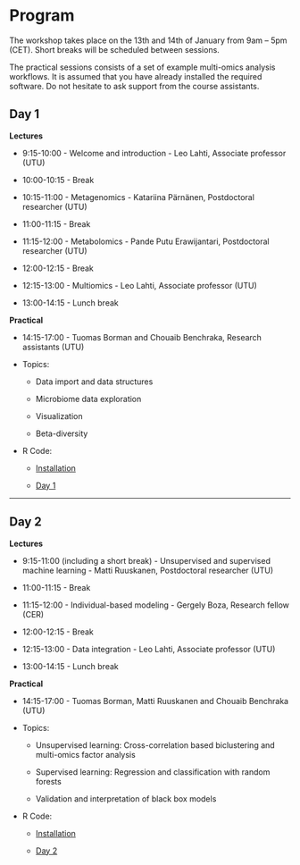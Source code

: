 
# Program

The workshop takes place on the 13th and 14th of January from 9am – 5pm
(CET). Short breaks will be scheduled between sessions.

The practical sessions consists of a set of example
multi-omics analysis workflows. It is assumed that you
have already installed the required software. Do not hesitate to ask
support from the course assistants.

## Day 1

**Lectures**

 * 9:15-10:00 - Welcome and introduction - Leo Lahti, Associate professor (UTU)

 * 10:00-10:15 - Break

 * 10:15-11:00 - Metagenomics - Katariina Pärnänen, Postdoctoral researcher (UTU)
 
 * 11:00-11:15 - Break
 
 * 11:15-12:00 - Metabolomics - Pande Putu Erawijantari, Postdoctoral researcher (UTU)
 
 * 12:00-12:15 - Break
 
 * 12:15-13:00 - Multiomics - Leo Lahti, Associate professor (UTU)
 
 * 13:00-14:15 - Lunch break

**Practical**

 * 14:15-17:00 - Tuomas Borman and Chouaib Benchraka, Research assistants (UTU)

 * Topics:
     
   * Data import and data structures
	 
   * Microbiome data exploration 
	 
   * Visualization
   * Beta-diversity
   
 * R Code:
 
   * [Installation](install_script.R)
   
   * [Day 1](Day_1.R)
 
 ----------------------------------------------------------------

## Day 2

**Lectures**

 * 9:15-11:00 (including a short break) - Unsupervised and supervised machine learning - Matti Ruuskanen, Postdoctoral researcher (UTU)
 
 * 11:00-11:15 - Break
 
 * 11:15-12:00 - Individual-based modeling - Gergely Boza, Research fellow (CER)
 
 * 12:00-12:15 - Break
 
 * 12:15-13:00 - Data integration - Leo Lahti, Associate professor (UTU)
 
 * 13:00-14:15 - Lunch break

**Practical**

 * 14:15-17:00 - Tuomas Borman, Matti Ruuskanen and Chouaib Benchraka (UTU)

 * Topics: 

   * Unsupervised learning: Cross-correlation based biclustering and multi-omics factor analysis
 
   * Supervised learning: Regression and classification with random forests
 
   * Validation and interpretation of black box models
   
 * R Code:
 
   * [Installation](install_script.R)
   
   * [Day 2](Day_2.R)
